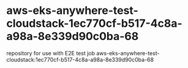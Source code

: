 # aws-eks-anywhere-test-cloudstack-1ec770cf-b517-4c8a-a98a-8e339d90c0ba-68
repository for use with E2E test job aws-eks-anywhere-test-cloudstack:1ec770cf-b517-4c8a-a98a-8e339d90c0ba-68
